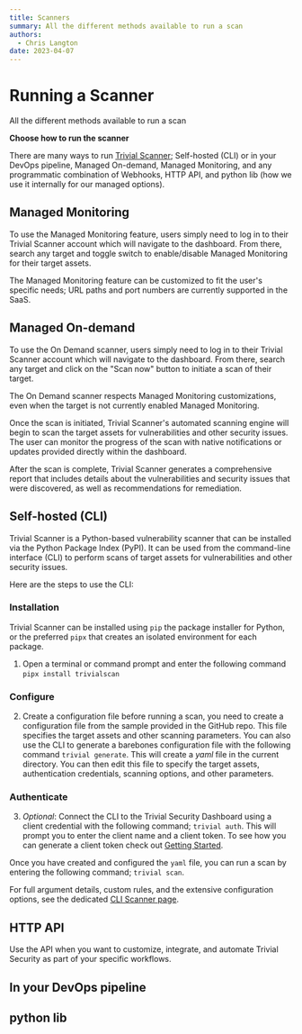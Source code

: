 ```yaml
---
title: Scanners
summary: All the different methods available to run a scan
authors:
  - Chris Langton
date: 2023-04-07
---
```


# Running a Scanner

All the different methods available to run a scan

**Choose how to run the scanner**

There are many ways to run [Trivial Scanner](https://github.com/trivialsec/trivialscan); Self-hosted (CLI) or in your DevOps pipeline, Managed On-demand, Managed Monitoring, and any programmatic combination of Webhooks, HTTP API, and python lib (how we use it internally for our managed options).

## Managed Monitoring

To use the Managed Monitoring feature, users simply need to log in to their Trivial Scanner account which will navigate to the dashboard. From there, search any target and toggle switch to enable/disable Managed Monitoring for their target assets.

The Managed Monitoring feature can be customized to fit the user's specific needs; URL paths and port numbers are currently supported in the SaaS.

## Managed On-demand

To use the On Demand scanner, users simply need to log in to their Trivial Scanner account which will navigate to the dashboard. From there, search any target and click on the "Scan now" button to initiate a scan of their target.

The On Demand scanner respects Managed Monitoring customizations, even when the target is not currently enabled Managed Monitoring.

Once the scan is initiated, Trivial Scanner's automated scanning engine will begin to scan the target assets for vulnerabilities and other security issues. The user can monitor the progress of the scan with native notifications or updates provided directly within the dashboard.

After the scan is complete, Trivial Scanner generates a comprehensive report that includes details about the vulnerabilities and security issues that were discovered, as well as recommendations for remediation.

## Self-hosted (CLI)

Trivial Scanner is a Python-based vulnerability scanner that can be installed via the Python Package Index (PyPI). It can be used from the command-line interface (CLI) to perform scans of target assets for vulnerabilities and other security issues.

Here are the steps to use the CLI:

### Installation

Trivial Scanner can be installed using `pip` the package installer for Python, or the preferred `pipx` that creates an isolated environment for each package.

1. Open a terminal or command prompt and enter the following command `pipx install trivialscan`

### Configure

2. Create a configuration file before running a scan, you need to create a configuration file from the sample provided in the GitHub repo. This file specifies the target assets and other scanning parameters. You can also use the CLI to generate a barebones configuration file with the following command `trivial generate`. This will create a _yaml_ file in the current directory. You can then edit this file to specify the target assets, authentication credentials, scanning options, and other parameters.

### Authenticate

3. _Optional_: Connect the CLI to the Trivial Security Dashboard using a client credential with the following command; `trivial auth`. This will prompt you to enter the client name and a client token. To see how you can generate a client token check out [Getting Started](./getting-started.md).

Once you have created and configured the `yaml` file, you can run a scan by entering the following command; `trivial scan`.

For full argument details, custom rules, and the extensive configuration options, see the dedicated [CLI Scanner page](./scanners/cli.md).

## HTTP API

Use the API when you want to customize, integrate, and automate Trivial Security as part of your specific workflows.

## In your DevOps pipeline

## python lib
